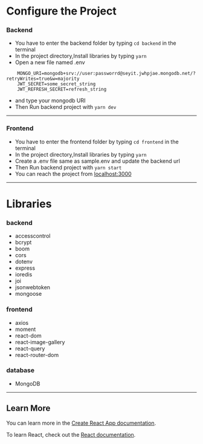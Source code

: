 # Configure the Project

### Backend

- You have to enter the backend folder by typing `cd backend` in the terminal
- In the project directory,Install libraries by typing `yarn`
- Open a new file named .env

```environment
    MONGO_URI=mongodb+srv://user:passworrd@seyit.jwhpjae.mongodb.net/?retryWrites=true&w=majority
    JWT_SECRET=some_secret_string
    JWT_REFRESH_SECRET=refresh_string
```

- and type your mongodb URI
- Then Run backend project with `yarn dev`

---

### Frontend

- You have to enter the frontend folder by typing `cd frontend` in the terminal
- In the project directory,Install libraries by typing `yarn`
- Create a .env file same as sample.env and update the backend url
- Then Run backend project with `yarn start`
- You can reach the project from [localhost:3000](http://localhost:3000/)

---

# Libraries

### backend

- accesscontrol
- bcrypt
- boom
- cors
- dotenv
- express
- ioredis
- joi
- jsonwebtoken
- mongoose
<!--- - sucrase -->

### frontend

<!---- @chakra-ui/react
- antd
- formik
- framer-motion-->
- axios
- moment
- react-dom
- react-image-gallery
- react-query
- react-router-dom
<!---- react-scripts
- web-vitals
- yup -->

### database

- MongoDB

---

## Learn More

You can learn more in the [Create React App documentation](https://facebook.github.io/create-react-app/docs/getting-started).

To learn React, check out the [React documentation](https://reactjs.org/).
